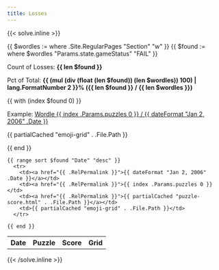 ```yaml
---
title: Losses
---
```


{{< solve.inline >}}

  {{ $wordles := where .Site.RegularPages "Section" "w" }}
  {{ $found := where $wordles "Params.state.gameStatus" "FAIL" }}
  <p>Count of Losses: <strong>{{ len $found }}</strong></p>
  <p>Pct of Total: <strong>{{ (mul (div (float (len $found)) (len $wordles)) 100)  | lang.FormatNumber 2 }}% ({{ len $found }} / {{ len $wordles }})</strong></p>
  {{ with (index $found 0) }}
  <p>Example: <a href="{{ .RelPermalink }}">Wordle {{ index .Params.puzzles 0 }} / {{ dateFormat "Jan 2, 2006" .Date }}</a></p>

  <p>{{ partialCached "emoji-grid" . .File.Path }}</p>
  {{ end }}

  <table>
    <tr>
      <th>Date</th>
      <th>Puzzle</th>
      <th>Score</th>
      <th>Grid</th>
    </tr>

    {{ range sort $found "Date" "desc" }}
      <tr>
        <td><a href="{{ .RelPermalink }}">{{ dateFormat "Jan 2, 2006" .Date }}</a></td>
        <td><a href="{{ .RelPermalink }}">{{ index .Params.puzzles 0 }}</td>
        <td><a href="{{ .RelPermalink }}">{{ partialCached "puzzle-score.html" . .File.Path }}</a></td>
        <td>{{ partialCached "emoji-grid" . .File.Path }}</td>
      </tr>

    {{ end }}
  </table>
{{< /solve.inline >}}
